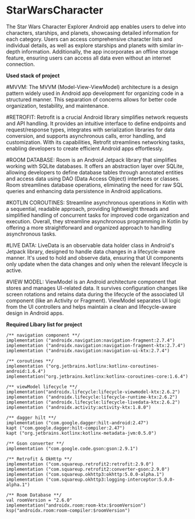 # StarWarsCharacter
The Star Wars Character Explorer Android app enables users to delve into characters, starships, and planets, showcasing detailed information for each category. Users can access comprehensive character lists and individual details, as well as explore starships and planets with similar in-depth information. Additionally, the app incorporates an offline storage feature, ensuring users can access all data even without an internet connection.

**Used stack of project**

#MVVM: The MVVM (Model-View-ViewModel) architecture is a design pattern widely used in Android app development for organizing code in a structured manner. This separation of concerns allows for better code organization, testability, and maintenance. 

#RETROFIT: Retrofit is a crucial Android library simplifies network requests and API handling. It provides an intuitive interface to define endpoints and request/response types, integrates with serialization libraries for data conversion, and supports asynchronous calls, error handling, and customization. With its capabilities, Retrofit streamlines networking tasks, enabling developers to create efficient Android apps effortlessly.

#ROOM DATABASE: Room is an Android Jetpack library that simplifies working with SQLite databases. It offers an abstraction layer over SQLite, allowing developers to define database tables through annotated entities and access data using DAO (Data Access Object) interfaces or classes. Room streamlines database operations, eliminating the need for raw SQL queries and enhancing data persistence in Android applications.

#KOTLIN COROUTINES: Streamline asynchronous operations in Kotlin with a sequential, readable approach, providing lightweight threads and simplified handling of concurrent tasks for improved code organization and execution. Overall, they streamline asynchronous programming in Kotlin by offering a more straightforward and organized approach to handling asynchronous tasks.

#LIVE DATA: LiveData is an observable data holder class in Android's Jetpack library, designed to handle data changes in a lifecycle-aware manner. It's used to hold and observe data, ensuring that UI components only update when the data changes and only when the relevant lifecycle is active. 

#VIEW MODEL: ViewModel is an Android architecture component that stores and manages UI-related data. It survives configuration changes like screen rotations and retains data during the lifecycle of the associated UI component (like an Activity or Fragment). ViewModel separates UI logic from the UI controllers and helps maintain a clean and lifecycle-aware design in Android apps.

**Required Libary list for project**

    /** navigation component **/
    implementation ("androidx.navigation:navigation-fragment:2.7.4")
    implementation ("androidx.navigation:navigation-fragment-ktx:2.7.4")
    implementation ("androidx.navigation:navigation-ui-ktx:2.7.4")

    /** coroutines **/
    implementation ("org.jetbrains.kotlinx:kotlinx-coroutines-android:1.6.4")
    implementation("org.jetbrains.kotlinx:kotlinx-coroutines-core:1.6.4")

    /** viewModel lifecycle **/
    implementation("androidx.lifecycle:lifecycle-viewmodel-ktx:2.6.2")
    implementation ("androidx.lifecycle:lifecycle-runtime-ktx:2.6.2")
    implementation ("androidx.lifecycle:lifecycle-livedata-ktx:2.6.2")
    implementation ("androidx.activity:activity-ktx:1.8.0")

    /** dagger hilt **/
    implementation ("com.google.dagger:hilt-android:2.47")
    kapt ("com.google.dagger:hilt-compiler:2.47")
    kapt ("org.jetbrains.kotlinx:kotlinx-metadata-jvm:0.5.0")

    /** Gson converter **/
    implementation ("com.google.code.gson:gson:2.9.1")

    /** Retrofit & OkHttp **/
    implementation ("com.squareup.retrofit2:retrofit:2.9.0")
    implementation ("com.squareup.retrofit2:converter-gson:2.9.0")
    implementation ("com.squareup.okhttp3:okhttp:5.0.0-alpha.1")
    implementation ("com.squareup.okhttp3:logging-interceptor:5.0.0-alpha.1")

    /** Room Database **/
    val roomVersion = "2.6.0"
    implementation("androidx.room:room-ktx:$roomVersion")
    ksp("androidx.room:room-compiler:$roomVersion")

